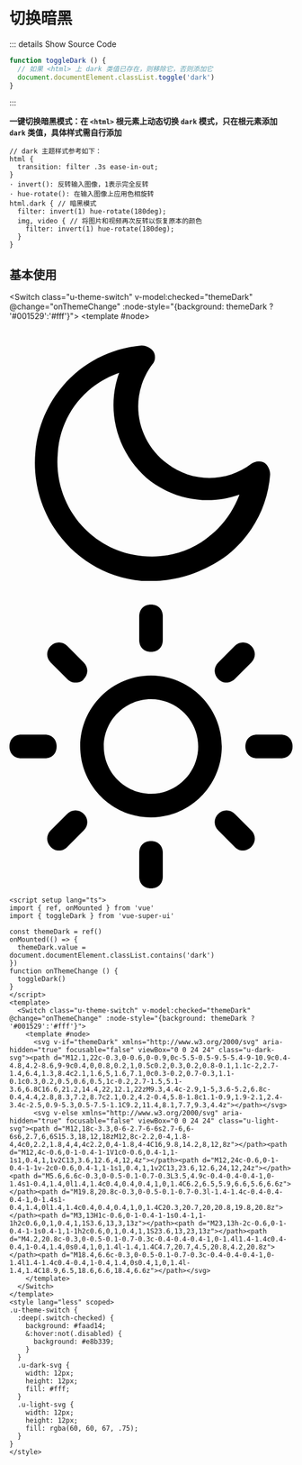 # 切换暗黑<BackTop />

::: details  Show Source Code

```ts
function toggleDark () {
  // 如果 <html> 上 dark 类值已存在，则移除它，否则添加它
  document.documentElement.classList.toggle('dark')
}
```

:::

**一键切换暗黑模式：在 `<html>` 根元素上动态切换 `dark` 模式，只在根元素添加 `dark` 类值，具体样式需自行添加**

```less
// dark 主题样式参考如下：
html {
  transition: filter .3s ease-in-out;
}
· invert(): 反转输入图像，1表示完全反转
· hue-rotate(): 在输入图像上应用色相旋转
html.dark { // 暗黑模式
  filter: invert(1) hue-rotate(180deg);
  img, video { // 将图片和视频再次反转以恢复原本的颜色
    filter: invert(1) hue-rotate(180deg);
  }
}
```

<script setup lang="ts">
import { ref, onMounted } from 'vue'
import { toggleDark } from 'vue-super-ui'

const themeDark = ref()
const observer = ref()
onMounted(() => {
  themeDark.value = document.documentElement.classList.contains('dark')
  // 观察器的配置（需要观察什么变动）
  const config = { attributes: true, childList: false, subtree: false }
  // 创建一个观察器实例并传入回调函数
  observer.value = new MutationObserver(callback)
  // 以上述配置开始观察目标节点
  observer.value.observe(document.documentElement, config)
})
// 当观察到变动时执行的回调函数
const callback = function () {
  themeDark.value = document.documentElement.classList.contains('dark')
}
function onThemeChange () {
  toggleDark()
}
</script>

## 基本使用

<Switch class="u-theme-switch" v-model:checked="themeDark" @change="onThemeChange" :node-style="{background: themeDark ? '#001529':'#fff'}">
  <template #node>
    <svg v-if="themeDark" xmlns="http://www.w3.org/2000/svg" aria-hidden="true" focusable="false" viewBox="0 0 24 24" class="u-dark-svg"><path d="M12.1,22c-0.3,0-0.6,0-0.9,0c-5.5-0.5-9.5-5.4-9-10.9c0.4-4.8,4.2-8.6,9-9c0.4,0,0.8,0.2,1,0.5c0.2,0.3,0.2,0.8-0.1,1.1c-2,2.7-1.4,6.4,1.3,8.4c2.1,1.6,5,1.6,7.1,0c0.3-0.2,0.7-0.3,1.1-0.1c0.3,0.2,0.5,0.6,0.5,1c-0.2,2.7-1.5,5.1-3.6,6.8C16.6,21.2,14.4,22,12.1,22zM9.3,4.4c-2.9,1-5,3.6-5.2,6.8c-0.4,4.4,2.8,8.3,7.2,8.7c2.1,0.2,4.2-0.4,5.8-1.8c1.1-0.9,1.9-2.1,2.4-3.4c-2.5,0.9-5.3,0.5-7.5-1.1C9.2,11.4,8.1,7.7,9.3,4.4z"></path></svg>
    <svg v-else xmlns="http://www.w3.org/2000/svg" aria-hidden="true" focusable="false" viewBox="0 0 24 24" class="u-light-svg"><path d="M12,18c-3.3,0-6-2.7-6-6s2.7-6,6-6s6,2.7,6,6S15.3,18,12,18zM12,8c-2.2,0-4,1.8-4,4c0,2.2,1.8,4,4,4c2.2,0,4-1.8,4-4C16,9.8,14.2,8,12,8z"></path><path d="M12,4c-0.6,0-1-0.4-1-1V1c0-0.6,0.4-1,1-1s1,0.4,1,1v2C13,3.6,12.6,4,12,4z"></path><path d="M12,24c-0.6,0-1-0.4-1-1v-2c0-0.6,0.4-1,1-1s1,0.4,1,1v2C13,23.6,12.6,24,12,24z"></path><path d="M5.6,6.6c-0.3,0-0.5-0.1-0.7-0.3L3.5,4.9c-0.4-0.4-0.4-1,0-1.4s1-0.4,1.4,0l1.4,1.4c0.4,0.4,0.4,1,0,1.4C6.2,6.5,5.9,6.6,5.6,6.6z"></path><path d="M19.8,20.8c-0.3,0-0.5-0.1-0.7-0.3l-1.4-1.4c-0.4-0.4-0.4-1,0-1.4s1-0.4,1.4,0l1.4,1.4c0.4,0.4,0.4,1,0,1.4C20.3,20.7,20,20.8,19.8,20.8z"></path><path d="M3,13H1c-0.6,0-1-0.4-1-1s0.4-1,1-1h2c0.6,0,1,0.4,1,1S3.6,13,3,13z"></path><path d="M23,13h-2c-0.6,0-1-0.4-1-1s0.4-1,1-1h2c0.6,0,1,0.4,1,1S23.6,13,23,13z"></path><path d="M4.2,20.8c-0.3,0-0.5-0.1-0.7-0.3c-0.4-0.4-0.4-1,0-1.4l1.4-1.4c0.4-0.4,1-0.4,1.4,0s0.4,1,0,1.4l-1.4,1.4C4.7,20.7,4.5,20.8,4.2,20.8z"></path><path d="M18.4,6.6c-0.3,0-0.5-0.1-0.7-0.3c-0.4-0.4-0.4-1,0-1.4l1.4-1.4c0.4-0.4,1-0.4,1.4,0s0.4,1,0,1.4l-1.4,1.4C18.9,6.5,18.6,6.6,18.4,6.6z"></path></svg>
  </template>
</Switch>

```vue
<script setup lang="ts">
import { ref, onMounted } from 'vue'
import { toggleDark } from 'vue-super-ui'

const themeDark = ref()
onMounted(() => {
  themeDark.value = document.documentElement.classList.contains('dark')
})
function onThemeChange () {
  toggleDark()
}
</script>
<template>
  <Switch class="u-theme-switch" v-model:checked="themeDark" @change="onThemeChange" :node-style="{background: themeDark ? '#001529':'#fff'}">
    <template #node>
      <svg v-if="themeDark" xmlns="http://www.w3.org/2000/svg" aria-hidden="true" focusable="false" viewBox="0 0 24 24" class="u-dark-svg"><path d="M12.1,22c-0.3,0-0.6,0-0.9,0c-5.5-0.5-9.5-5.4-9-10.9c0.4-4.8,4.2-8.6,9-9c0.4,0,0.8,0.2,1,0.5c0.2,0.3,0.2,0.8-0.1,1.1c-2,2.7-1.4,6.4,1.3,8.4c2.1,1.6,5,1.6,7.1,0c0.3-0.2,0.7-0.3,1.1-0.1c0.3,0.2,0.5,0.6,0.5,1c-0.2,2.7-1.5,5.1-3.6,6.8C16.6,21.2,14.4,22,12.1,22zM9.3,4.4c-2.9,1-5,3.6-5.2,6.8c-0.4,4.4,2.8,8.3,7.2,8.7c2.1,0.2,4.2-0.4,5.8-1.8c1.1-0.9,1.9-2.1,2.4-3.4c-2.5,0.9-5.3,0.5-7.5-1.1C9.2,11.4,8.1,7.7,9.3,4.4z"></path></svg>
      <svg v-else xmlns="http://www.w3.org/2000/svg" aria-hidden="true" focusable="false" viewBox="0 0 24 24" class="u-light-svg"><path d="M12,18c-3.3,0-6-2.7-6-6s2.7-6,6-6s6,2.7,6,6S15.3,18,12,18zM12,8c-2.2,0-4,1.8-4,4c0,2.2,1.8,4,4,4c2.2,0,4-1.8,4-4C16,9.8,14.2,8,12,8z"></path><path d="M12,4c-0.6,0-1-0.4-1-1V1c0-0.6,0.4-1,1-1s1,0.4,1,1v2C13,3.6,12.6,4,12,4z"></path><path d="M12,24c-0.6,0-1-0.4-1-1v-2c0-0.6,0.4-1,1-1s1,0.4,1,1v2C13,23.6,12.6,24,12,24z"></path><path d="M5.6,6.6c-0.3,0-0.5-0.1-0.7-0.3L3.5,4.9c-0.4-0.4-0.4-1,0-1.4s1-0.4,1.4,0l1.4,1.4c0.4,0.4,0.4,1,0,1.4C6.2,6.5,5.9,6.6,5.6,6.6z"></path><path d="M19.8,20.8c-0.3,0-0.5-0.1-0.7-0.3l-1.4-1.4c-0.4-0.4-0.4-1,0-1.4s1-0.4,1.4,0l1.4,1.4c0.4,0.4,0.4,1,0,1.4C20.3,20.7,20,20.8,19.8,20.8z"></path><path d="M3,13H1c-0.6,0-1-0.4-1-1s0.4-1,1-1h2c0.6,0,1,0.4,1,1S3.6,13,3,13z"></path><path d="M23,13h-2c-0.6,0-1-0.4-1-1s0.4-1,1-1h2c0.6,0,1,0.4,1,1S23.6,13,23,13z"></path><path d="M4.2,20.8c-0.3,0-0.5-0.1-0.7-0.3c-0.4-0.4-0.4-1,0-1.4l1.4-1.4c0.4-0.4,1-0.4,1.4,0s0.4,1,0,1.4l-1.4,1.4C4.7,20.7,4.5,20.8,4.2,20.8z"></path><path d="M18.4,6.6c-0.3,0-0.5-0.1-0.7-0.3c-0.4-0.4-0.4-1,0-1.4l1.4-1.4c0.4-0.4,1-0.4,1.4,0s0.4,1,0,1.4l-1.4,1.4C18.9,6.5,18.6,6.6,18.4,6.6z"></path></svg>
    </template>
  </Switch>
</template>
<style lang="less" scoped>
.u-theme-switch {
  :deep(.switch-checked) {
    background: #faad14;
    &:hover:not(.disabled) {
      background: #e8b339;
    }
  }
  .u-dark-svg {
    width: 12px;
    height: 12px;
    fill: #fff;
  }
  .u-light-svg {
    width: 12px;
    height: 12px;
    fill: rgba(60, 60, 67, .75);
  }
}
</style>
```

<style lang="less" scoped>
.u-theme-switch {
  :deep(.switch-checked) {
    background: #faad14;
    &:hover:not(.disabled) {
      background: #e8b339;
    }
  }
  .u-dark-svg {
    width: 12px;
    height: 12px;
    fill: #fff;
  }
  .u-light-svg {
    width: 12px;
    height: 12px;
    fill: rgba(60, 60, 67, .75);
  }
}
</style>
